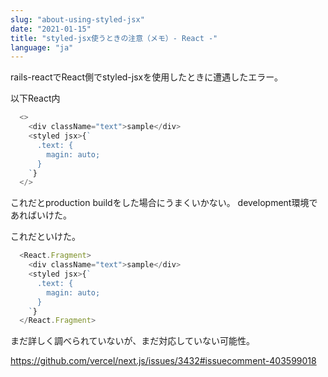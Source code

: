 ```yaml
---
slug: "about-using-styled-jsx"
date: "2021-01-15"
title: "styled-jsx使うときの注意（メモ）- React -"
language: "ja"
---
```


rails-reactでReact側でstyled-jsxを使用したときに遭遇したエラー。  

以下React内
```javascript
  <>
    <div className="text">sample</div>
    <styled jsx>{`
      .text: {
        magin: auto; 
      }
    `}
  </>
```  
これだとproduction buildをした場合にうまくいかない。
development環境であればいけた。


これだといけた。

```javascript
  <React.Fragment>
    <div className="text">sample</div>
    <styled jsx>{`
      .text: {
        magin: auto; 
      }
    `}
  </React.Fragment>
```

まだ詳しく調べられていないが、まだ対応していない可能性。

<a href="https://github.com/vercel/next.js/issues/3432#issuecomment-403599018">
  https://github.com/vercel/next.js/issues/3432#issuecomment-403599018
</a>
